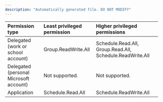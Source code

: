 ```yaml
---
description: "Automatically generated file. DO NOT MODIFY"
---
```


|Permission type|Least privileged permission|Higher privileged permissions|
|:---|:---|:---|
|Delegated (work or school account)|Group.ReadWrite.All|Schedule.Read.All, Group.Read.All, Schedule.ReadWrite.All|
|Delegated (personal Microsoft account)|Not supported.|Not supported.|
|Application|Schedule.Read.All|Schedule.ReadWrite.All|

